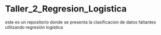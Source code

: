 # Taller_2_Regresion_Logistica
este es un repositorio donde se presenta la clasificacion de datos faltantes utilizando regresión logística
